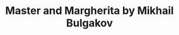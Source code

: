 ---
title: Master and Margherita by Mikhail Bulgakov
categories: [Fiction Literature,Fantasy Novel]
tags: [Story,⭐⭐⭐⭐⭐⭐⭐☆☆☆ 7/10,Soroush Rohbakhsh’S Suggestion,Bulgakov,Russia]
---